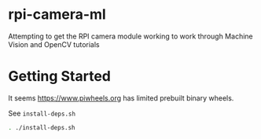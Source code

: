 # rpi-camera-ml

Attempting to get the RPI camera module working to work through Machine Vision and OpenCV tutorials

# Getting Started


It seems https://www.piwheels.org has limited prebuilt binary wheels.

See `install-deps.sh`

```bash
. ./install-deps.sh
```
